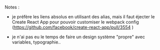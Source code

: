 Notes :

- je préfère les liens absolus en utilisant des alias, mais il faut éjecter le Create React App pour pouvoir customiser le webpack config (https://github.com/facebook/create-react-app/pull/3554 )

- je n'ai pas eu le temps de faire un design système "propre" avec variables, typographie..